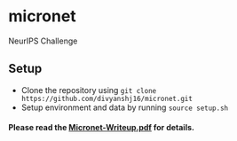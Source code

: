 # micronet
NeurIPS Challenge

## Setup
- Clone the repository using `git clone https://github.com/divyanshj16/micronet.git`
- Setup environment and data by running  `source setup.sh`

#### Please read the [Micronet-Writeup.pdf](https://github.com/divyanshj16/micronet/blob/master/Micronet-Writeup.pdf) for details.
